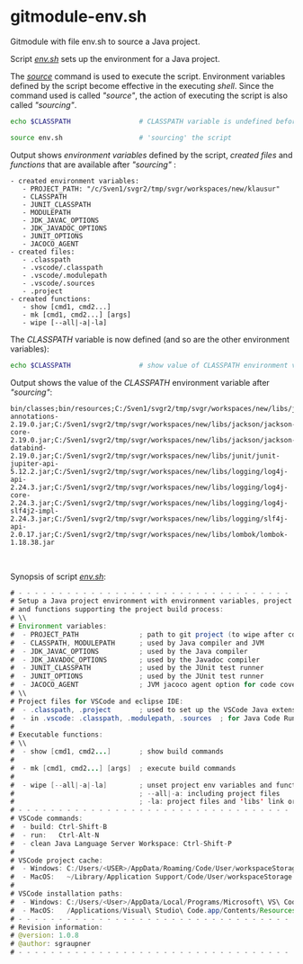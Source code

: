 # gitmodule-env.sh
Gitmodule with file env.sh to source a Java project.

Script [*env.sh*](env.sh) sets up the environment for a Java project.

The [*source*](https://superuser.com/questions/46139/what-does-source-do)
command is used to execute the script. Environment variables defined by the
script become effective in the executing *shell*. Since the command used is
called *"source"*, the action of executing the script is also called
*"sourcing"*.

```sh
echo $CLASSPATH                 # CLASSPATH variable is undefined before 'sourcing'

source env.sh                   # 'sourcing' the script
```

Output shows *environment variables* defined by the script, *created files*
and *functions* that are available after *"sourcing"* :

```
- created environment variables:
   - PROJECT_PATH: "/c/Sven1/svgr2/tmp/svgr/workspaces/new/klausur"
   - CLASSPATH
   - JUNIT_CLASSPATH
   - MODULEPATH
   - JDK_JAVAC_OPTIONS
   - JDK_JAVADOC_OPTIONS
   - JUNIT_OPTIONS
   - JACOCO_AGENT
- created files:
   - .classpath
   - .vscode/.classpath
   - .vscode/.modulepath
   - .vscode/.sources
   - .project
- created functions:
   - show [cmd1, cmd2...]
   - mk [cmd1, cmd2...] [args]
   - wipe [--all|-a|-la]
```

The *CLASSPATH* variable is now defined (and so are the other environment
variables):

```sh
echo $CLASSPATH                 # show value of CLASSPATH environment variable after 'sourcing'
```

Output shows the value of the *CLASSPATH* environment variable after *"sourcing"*:

```
bin/classes;bin/resources;C:/Sven1/svgr2/tmp/svgr/workspaces/new/libs/jackson/jackson-annotations-2.19.0.jar;C:/Sven1/svgr2/tmp/svgr/workspaces/new/libs/jackson/jackson-core-2.19.0.jar;C:/Sven1/svgr2/tmp/svgr/workspaces/new/libs/jackson/jackson-databind-2.19.0.jar;C:/Sven1/svgr2/tmp/svgr/workspaces/new/libs/junit/junit-jupiter-api-5.12.2.jar;C:/Sven1/svgr2/tmp/svgr/workspaces/new/libs/logging/log4j-api-2.24.3.jar;C:/Sven1/svgr2/tmp/svgr/workspaces/new/libs/logging/log4j-core-2.24.3.jar;C:/Sven1/svgr2/tmp/svgr/workspaces/new/libs/logging/log4j-slf4j2-impl-2.24.3.jar;C:/Sven1/svgr2/tmp/svgr/workspaces/new/libs/logging/slf4j-api-2.0.17.jar;C:/Sven1/svgr2/tmp/svgr/workspaces/new/libs/lombok/lombok-1.18.38.jar
```


&nbsp;

Synopsis of script [*env.sh*](env.sh):

```java
# - - - - - - - - - - - - - - - - - - - - - - - - - - - - - - - - - - - - - - -
# Setup a Java project environment with environment variables, project files
# and functions supporting the project build process:
# \\
# Environment variables:
#  - PROJECT_PATH               ; path to git project (to wipe after cd-out)
#  - CLASSPATH, MODULEPATH      ; used by Java compiler and JVM
#  - JDK_JAVAC_OPTIONS          ; used by the Java compiler
#  - JDK_JAVADOC_OPTIONS        ; used by the Javadoc compiler
#  - JUNIT_CLASSPATH            ; used by the JUnit test runner
#  - JUNIT_OPTIONS              ; used by the JUnit test runner
#  - JACOCO_AGENT               ; JVM jacoco agent option for code coverage
# \\
# Project files for VSCode and eclipse IDE:
#  - .classpath, .project       ; used to set up the VSCode Java extension
#  - in .vscode: .classpath, .modulepath, .sources  ; for Java Code Runner
# 
# Executable functions:
# \\
#  - show [cmd1, cmd2...]       ; show build commands
# 
#  - mk [cmd1, cmd2...] [args]  ; execute build commands
# 
#  - wipe [--all|-a|-la]        ; unset project env variables and functions
#                               ; --all|-a: including project files
#                               ; -la: project files and 'libs' link or folder
# - - - - - - - - - - - - - - - - - - - - - - - - - - - - - - - - - - - - - - -
# VSCode commands:
#  - build: Ctrl-Shift-B
#  - run:   Ctrl-Alt-N
#  - clean Java Language Server Workspace: Ctrl-Shift-P
# 
# VSCode project cache:
#  - Windows: C:/Users/<USER>/AppData/Roaming/Code/User/workspaceStorage
#  - MacOS:   ~/Library/Application Support/Code/User/workspaceStorage
# 
# VSCode installation paths:
#  - Windows: C:/Users/<User>/AppData/Local/Programs/Microsoft\ VS\ Code/bin
#  - MacOS:   /Applications/Visual\ Studio\ Code.app/Contents/Resources/app/bin
# - - - - - - - - - - - - - - - - - - - - - - - - - - - - - - - - - - - - - - -
# Revision information:
# @version: 1.0.8
# @author: sgraupner
# - - - - - - - - - - - - - - - - - - - - - - - - - - - - - - - - - - - - - - -
```
